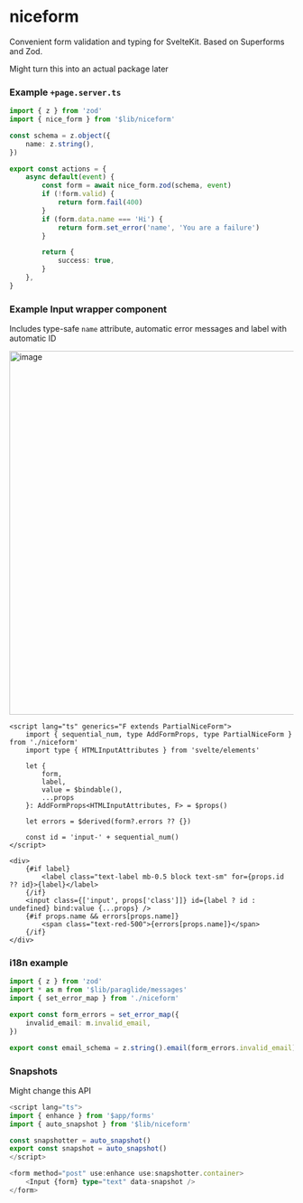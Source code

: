# niceform
Convenient form validation and typing for SvelteKit. Based on Superforms and Zod.

Might turn this into an actual package later

### Example `+page.server.ts`
```ts
import { z } from 'zod'
import { nice_form } from '$lib/niceform'

const schema = z.object({
	name: z.string(),
})

export const actions = {
	async default(event) {
		const form = await nice_form.zod(schema, event)
		if (!form.valid) {
			return form.fail(400)
		}
		if (form.data.name === 'Hi') {
			return form.set_error('name', 'You are a failure')
		}

		return {
			success: true,
		}
	},
}
```

### Example Input wrapper component

Includes type-safe `name` attribute, automatic error messages and label with automatic ID

<img width="644" alt="image" src="https://github.com/user-attachments/assets/f1013bc2-5e61-4a50-b8c4-f3dafa54d3c3" />


```svelte
<script lang="ts" generics="F extends PartialNiceForm">
	import { sequential_num, type AddFormProps, type PartialNiceForm } from './niceform'
	import type { HTMLInputAttributes } from 'svelte/elements'

	let {
		form,
		label,
		value = $bindable(),
		...props
	}: AddFormProps<HTMLInputAttributes, F> = $props()

	let errors = $derived(form?.errors ?? {})

	const id = 'input-' + sequential_num()
</script>

<div>
	{#if label}
		<label class="text-label mb-0.5 block text-sm" for={props.id ?? id}>{label}</label>
	{/if}
	<input class={['input', props['class']]} id={label ? id : undefined} bind:value {...props} />
	{#if props.name && errors[props.name]}
		<span class="text-red-500">{errors[props.name]}</span>
	{/if}
</div>

```

### i18n example
```ts
import { z } from 'zod'
import * as m from '$lib/paraglide/messages'
import { set_error_map } from './niceform'

export const form_errors = set_error_map({
	invalid_email: m.invalid_email,
})

export const email_schema = z.string().email(form_errors.invalid_email).max(100)
```

### Snapshots

Might change this API

```ts
<script lang="ts">
import { enhance } from '$app/forms'
import { auto_snapshot } from '$lib/niceform'

const snapshotter = auto_snapshot()
export const snapshot = auto_snapshot()
</script>

<form method="post" use:enhance use:snapshotter.container>
	<Input {form} type="text" data-snapshot />
</form>
```
